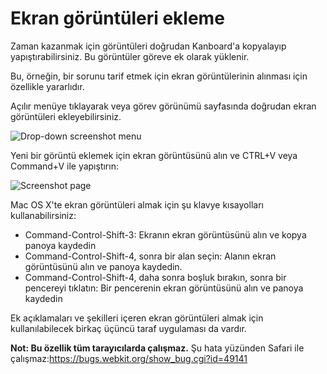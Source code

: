 Ekran görüntüleri ekleme
==================

Zaman kazanmak için görüntüleri doğrudan Kanboard'a kopyalayıp yapıştırabilirsiniz.
Bu görüntüler göreve ek olarak yüklenir.

Bu, örneğin, bir sorunu tarif etmek için ekran görüntülerinin alınması için özellikle yararlıdır.

Açılır menüye tıklayarak veya görev görünümü sayfasında doğrudan ekran görüntüleri ekleyebilirsiniz.

![Drop-down screenshot menu](screenshots/dropdown-screenshot.png)

Yeni bir görüntü eklemek için ekran görüntüsünü alın ve CTRL+V veya Command+V ile yapıştırın:

![Screenshot page](screenshots/task-screenshot.png)

Mac OS X'te ekran görüntüleri almak için şu klavye kısayolları kullanabilirsiniz:

- Command-Control-Shift-3: Ekranın ekran görüntüsünü alın ve kopya panoya kaydedin
- Command-Control-Shift-4, sonra bir alan seçin: Alanın ekran görüntüsünü alın ve panoya kaydedin.
- Command-Control-Shift-4, daha sonra boşluk bırakın, sonra bir pencereyi tıklatın: Bir pencerenin ekran görüntüsünü alın ve panoya kaydedin

Ek açıklamaları ve şekilleri içeren ekran görüntüleri almak için kullanılabilecek birkaç üçüncü taraf uygulaması da vardır.

**Not: Bu özellik tüm tarayıcılarda çalışmaz.** Şu hata yüzünden Safari ile çalışmaz:https://bugs.webkit.org/show_bug.cgi?id=49141
